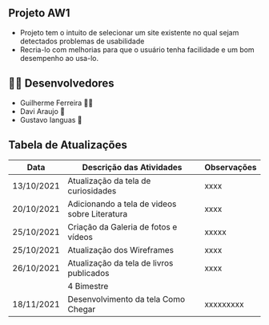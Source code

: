 ## Projeto AW1

- Projeto tem o intuito de selecionar um site existente no qual sejam detectados problemas de usabilidade
- Recria-lo com melhorias para que o usuário tenha facilidade e um bom desempenho ao usa-lo.

## 👨‍💻  Desenvolvedores 

- Guilherme Ferreira 🏄🏻 
-  Davi Araujo 🧀 
- Gustavo Ianguas 🦎 


## Tabela de Atualizações 


| Data       |       Descrição das Atividades      | Observações |
| ---------- | ----------------------------------- | ----------- |
| 13/10/2021 |      Atualização da tela de curiosidades      | xxxx    |
| 20/10/2021 | Adicionando a tela de videos sobre Literatura | xxxx    |
| 25/10/2021 |        Criação da Galeria de fotos e vídeos   | xxxxx   |    
| 25/10/2021 |      Atualização dos Wireframes      | xxxx 
| 26/10/2021 | Atualização da tela de livros publicados | xxxx |
|            |    4 Bimestre                                  | 
|18/11/2021  | Desenvolvimento da tela Como Chegar         |xxxxxxxxx|



